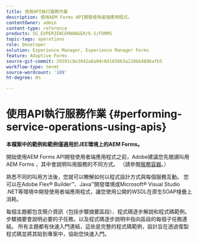 ```yaml
---
title: 使用API執行服務作業
description: 使用AEM Forms API開發使用者端應用程式。
contentOwner: admin
content-type: reference
products: SG_EXPERIENCEMANAGER/6.5/FORMS
topic-tags: operations
role: Developer
solution: Experience Manager, Experience Manager Forms
feature: Adaptive Forms
source-git-commit: 29391c8e3042a8a04c64165663a228bb4886afb5
workflow-type: tm+mt
source-wordcount: '189'
ht-degree: 0%

---
```


# 使用API執行服務作業 {#performing-service-operations-using-apis}

**本檔案中的範例和範例僅適用於JEE環境上的AEM Forms。**

開始使用AEM Forms API開發使用者端應用程式之前，Adobe建議您先閱讀叫用AEM Forms ，其中會說明叫用服務的不同方式。 （請參閱[服務容器](/help/forms/developing/service-container.md#service-container)。）

熟悉不同的叫用方法後，您就可以瞭解如何以程式設計方式與每個服務互動。 您可以在Adobe Flex® Builder™、Java™開發環境或Microsoft® Visual Studio .NET等環境中開發使用者端應用程式，讓您使用公開的WSDL在原生SOAP棧疊上消耗。

每個主題都包含簡介資訊（包括步驟摘要區段）、程式碼逐步解說和程式碼範例。 步驟摘要會說明必要的子任務，以及程式碼逐步說明中指向區段的每個子任務連結。 所有主題都有快速入門連結，這些是完整的程式碼範例，設計旨在透過復製程式碼並將其貼到專案中，協助您快速入門。

